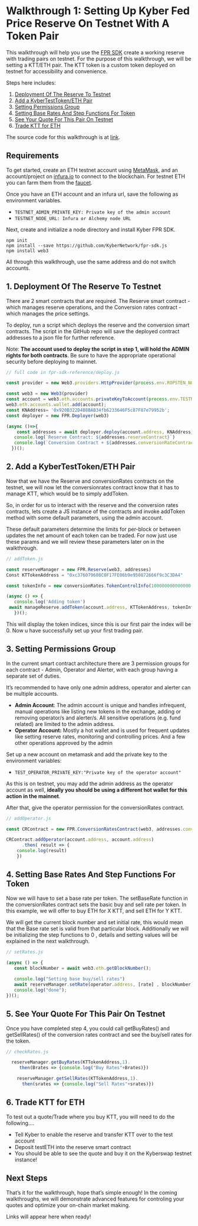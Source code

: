 # Walkthrough 1: Setting Up Kyber Fed Price Reserve On Testnet With A Token Pair

This walkthrough will help you use the [FPR SDK](https://github.com/KyberNetwork/fpr-sdk.js) create a working reserve with trading pairs on testnet. For the purpose of this walkthrough, we will be setting a KTT/ETH pair. The KTT token is a custom token deployed on testnet for accessibility and convenience. 

Steps here includes:

  1. [Deployment Of The Reserve To Testnet](#1-deployment-of-the-reserve-to-testnet)
  2. [Add a KyberTestToken/ETH Pair](#2-add-a-kybertesttokeneth-pair)
  3. [Setting Permissions Group](#3-setting-permissions-group)
  4. [Setting Base Rates And Step Functions For Token](#4-setting-base-rates-and-step-functions-for-token)
  5. [See Your Quote For This Pair On Testnet](#5-see-your-quote-for-this-pair-on-testnet)
  6. [Trade KTT for ETH](#6-trade-ktt-for-eth)

The source code for this walkthrough is at [link](https://github.com/KyberNetwork/fpr-js-reference). 


## Requirements

To get started, create an ETH testnet account using [MetaMask](https://metamask.io/), and an account/project on [infura.io](https://infura.io/) to connect to the blockchain. For testnet ETH you can farm them from the [faucet](https://faucet.metamask.io/). 

Once you have an ETH account and an infura url, save the following as environment variables. 

*   `TESTNET_ADMIN_PRIVATE_KEY: Private key of the admin account`
*   `TESTNET_NODE_URL: Infura or Alchemy node URL `

Next, create and initialize a node directory and install Kyber FPR SDK.

```
npm init
npm install --save https://github.com/KyberNetwork/fpr-sdk.js
npm install web3
```

All through this walkthrough, use the same address and do not switch accounts. 

## 1. Deployment Of The Reserve To Testnet

There are 2 smart contracts that are required. The Reserve smart contract - which manages reserve operations, and the Conversion rates contract - which manages the price settings. 

To deploy, run a script which deploys the reserve and the conversion smart contracts. The script in the GitHub repo will save the deployed contract addresses to a json file for further reference.

Note: **The account used to deploy the script in step 1, will hold the ADMIN rights for both contracts**. Be sure to have the appropriate operational security before deploying to mainnet.

```js
// full code in fpr-sdk-reference/deploy.js

const provider = new Web3.providers.HttpProvider(process.env.ROPSTEN_NODE_URL)

const web3 = new Web3(provider)
const account = web3.eth.accounts.privateKeyToAccount(process.env.TESTNET_ADMIN_PRIVATE_KEY)
web3.eth.accounts.wallet.add(account);
const KNAddress= '0x920B322D4B8BAB34fb6233646F5c87F87e79952b';
const deployer = new FPR.Deployer(web3)

(async ()=>{
    const addresses = await deployer.deploy(account.address, KNAddress);
   console.log(`Reserve Contract: ${addresses.reserveContract}`)
   console.log(`Conversion Contract + ${addresses.conversionRateContract}`)
  })();
```

## 2. Add a KyberTestToken/ETH Pair 

Now that we have the Reserve and conversionRates contracts on the testnet, we will now let the conversionrates contract know that it has to manage KTT, which would be to simply addToken.

So, in order for us to interact with the reserve and the conversion rates contracts, lets create a JS instance of the contracts and invoke addToken method with some default parameters, using the admin account. 

These default parameters determine the limits for per-block or between updates the net amount of each token can be traded. For now just use these params and we will review these parameters later on in the walkthrough. 


```js
// addToken.js

const reserveManager = new FPR.Reserve(web3, addresses)
Const KTTokenAddress = "0xc376079608C0F17FE06b9e950872666f9c3C3DA4"

const tokenInfo = new conversionRates.TokenControlInfo(100000000000000,440000000000000000000n,920000000000000000000n)

(async () => {
   console.log('Adding token')
 await manageReserve.addToken(account.address, KTTokenAddress, tokenInfo)
   })();
```


This will display the token indices, since this is our first pair the index will be 0. Now u have successfully set up your first trading pair.


## 3. Setting Permissions Group 
In the current smart contract architecture there are 3 permission groups for each contract - Admin, Operator and Alerter, with each group having a separate set of duties. 

It’s recommended to have only one admin address, operator and alerter can be multiple accounts. 

*   **Admin Account**: The admin account is unique and handles infrequent, manual operations like listing new tokens in the exchange, adding or removing operator/s and alerter/s. All sensitive operations (e.g. fund related) are limited to the admin address. 
*   **Operator Account:** Mostly a hot wallet and is used for frequent updates like setting reserve rates, monitoring and controlling prices. And a few other operations approved by the admin

Set up a new account on metamask and add the private key to the environment variables:

*   `TEST_OPERATOR_PRIVATE_KEY:"Private key of the operator account"`

As this is on testnet, you may add the admin address as the operator account as well, **ideally you should be using a different hot wallet for this action in the mainnet**.  

After that, give the operator permission for the conversionRates contract.

```js
// addOperator.js

const CRContract = new FPR.ConversionRatesContract(web3, addresses.conversionRates)

CRContract.addOperator(account.address, account.address)
      .then( result => {
    console.log(result)
    })
```


## 4. Setting Base Rates And Step Functions For Token

Now we will have to set a base rate per token. The setBaseRate function in the conversionRates contract sets the basic buy and sell rate per token. In this example, we will offer to buy ETH for X KTT, and sell ETH for Y KTT. 

We will get the current block number and set initial rate, this would mean that the Base rate set is valid from that particular block. Additionally we will be initializing the step functions to 0 , details and setting values will be explained in the next walkthrough.


```js
// setRates.js

(async () => {
   const blockNumber = await web3.eth.getBlockNumber();
  
   console.log("Setting base buy/sell rates")
   await reserveManager.setRate(operator.address, [rate] , blockNumber);
   console.log("done");
})();
```


## 5. See Your Quote For This Pair On Testnet 

Once you have completed step 4, you could call getBuyRates() and getSellRates() of the conversion rates contract and see the buy/sell rates for the token.


```js
// checkRates.js

  reserveManager.getBuyRates(KTTokenAddress,1).
     then(Brates => {console.log("Buy Rates"+Brates)})

    reserveManager.getSellRates(KTTokenAddress,1).
      then(srates => {console.log("Sell Rates"+srates)})
```

## 6. Trade KTT for ETH

To test out a quote/Trade where you buy KTT, you will need to do the following….

- Tell Kyber to enable the reserve and transfer KTT over to the test account
- Deposit testETH into the reserve smart contract
- You should be able to see the quote and buy it on the Kyberswap testnet instance!


## Next Steps

That’s it for the walkthrough, hope that’s simple enough! In the coming walkthroughs, we will demonstrate advanced features for controling your quotes and optimize your on-chain market making. 

Links will appear here when ready! 
